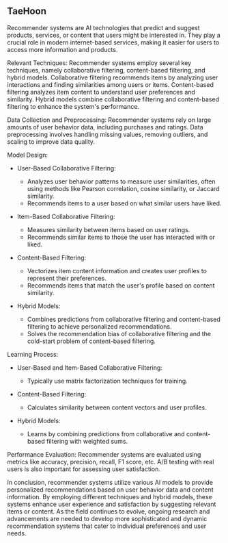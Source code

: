 ## TaeHoon
Recommender systems are AI technologies that predict and suggest products, services, or content that users might be interested in. They play a crucial role in modern internet-based services, making it easier for users to access more information and products.

Relevant Techniques:
Recommender systems employ several key techniques, namely collaborative filtering, content-based filtering, and hybrid models. Collaborative filtering recommends items by analyzing user interactions and finding similarities among users or items. Content-based filtering analyzes item content to understand user preferences and similarity. Hybrid models combine collaborative filtering and content-based filtering to enhance the system's performance.

Data Collection and Preprocessing:
Recommender systems rely on large amounts of user behavior data, including purchases and ratings. Data preprocessing involves handling missing values, removing outliers, and scaling to improve data quality.

Model Design:
- User-Based Collaborative Filtering:
  - Analyzes user behavior patterns to measure user similarities, often using methods like Pearson correlation, cosine similarity, or Jaccard similarity.
  - Recommends items to a user based on what similar users have liked.
  
- Item-Based Collaborative Filtering:
  - Measures similarity between items based on user ratings.
  - Recommends similar items to those the user has interacted with or liked.
  
- Content-Based Filtering:
  - Vectorizes item content information and creates user profiles to represent their preferences.
  - Recommends items that match the user's profile based on content similarity.

- Hybrid Models:
  - Combines predictions from collaborative filtering and content-based filtering to achieve personalized recommendations.
  - Solves the recommendation bias of collaborative filtering and the cold-start problem of content-based filtering.

Learning Process:
- User-Based and Item-Based Collaborative Filtering:
  - Typically use matrix factorization techniques for training.
  
- Content-Based Filtering:
  - Calculates similarity between content vectors and user profiles.

- Hybrid Models:
  - Learns by combining predictions from collaborative and content-based filtering with weighted sums.

Performance Evaluation:
Recommender systems are evaluated using metrics like accuracy, precision, recall, F1 score, etc. A/B testing with real users is also important for assessing user satisfaction.

In conclusion, recommender systems utilize various AI models to provide personalized recommendations based on user behavior data and content information. By employing different techniques and hybrid models, these systems enhance user experience and satisfaction by suggesting relevant items or content. As the field continues to evolve, ongoing research and advancements are needed to develop more sophisticated and dynamic recommendation systems that cater to individual preferences and user needs.
